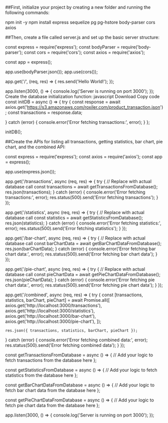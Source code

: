##First, initialize your project by creating a new folder and running the following commands:

npm init -y
npm install express sequelize pg pg-hstore body-parser cors axios

##Then, create a file called server.js and set up the basic server structure:

const express = require('express');
const bodyParser = require('body-parser');
const cors = require('cors');
const axios = require('axios');

const app = express();

app.use(bodyParser.json());
app.use(cors());

app.get('/', (req, res) => {
 res.send('Hello World!');
});

app.listen(3000, () => {
 console.log('Server is running on port 3000');
});
Create the database initialization function:
javascript
Download
Copy code
const initDB = async () => {
 try {
    const response = await axios.get('https://s3.amazonaws.com/roxiler.com/product_transaction.json');
    const transactions = response.data;

 } catch (error) {
    console.error('Error fetching transactions:', error);
 }
};

initDB();


##Create the APIs for listing all transactions, getting statistics, bar chart, pie chart, and the combined API:

const express = require('express');
const axios = require('axios');
const app = express();

app.use(express.json());

app.get('/transactions', async (req, res) => {
 try {
    // Replace with actual database call
    const transactions = await getTransactionsFromDatabase();
    res.json(transactions);
 } catch (error) {
    console.error('Error fetching transactions:', error);
    res.status(500).send('Error fetching transactions');
 }
});

app.get('/statistics', async (req, res) => {
 try {
    // Replace with actual database call
    const statistics = await getStatisticsFromDatabase();
    res.json(statistics);
 } catch (error) {
    console.error('Error fetching statistics:', error);
    res.status(500).send('Error fetching statistics');
 }
});

app.get('/bar-chart', async (req, res) => {
 try {
    // Replace with actual database call
    const barChartData = await getBarChartDataFromDatabase();
    res.json(barChartData);
 } catch (error) {
    console.error('Error fetching bar chart data:', error);
    res.status(500).send('Error fetching bar chart data');
 }
});

app.get('/pie-chart', async (req, res) => {
 try {
    // Replace with actual database call
    const pieChartData = await getPieChartDataFromDatabase();
    res.json(pieChartData);
 } catch (error) {
    console.error('Error fetching pie chart data:', error);
    res.status(500).send('Error fetching pie chart data');
 }
});

app.get('/combined', async (req, res) => {
 try {
    const [transactions, statistics, barChart, pieChart] = await Promise.all([
      axios.get('http://localhost:3000/transactions'),
      axios.get('http://localhost:3000/statistics'),
      axios.get('http://localhost:3000/bar-chart'),
      axios.get('http://localhost:3000/pie-chart'),
    ]);

    res.json({ transactions, statistics, barChart, pieChart });
 } catch (error) {
    console.error('Error fetching combined data:', error);
    res.status(500).send('Error fetching combined data');
 }
});

const getTransactionsFromDatabase = async () => {
 // Add your logic to fetch transactions from the database here
};

const getStatisticsFromDatabase = async () => {
 // Add your logic to fetch statistics from the database here
};

const getBarChartDataFromDatabase = async () => {
 // Add your logic to fetch bar chart data from the database here
};

const getPieChartDataFromDatabase = async () => {
 // Add your logic to fetch pie chart data from the database here
};

app.listen(3000, () => {
 console.log('Server is running on port 3000');
});
